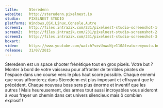 ```yaml
---
title:     Steredenn
website:   http://steredenn.pixelnest.io
studio:    PIXELNEST STUDIO
platforms: Windows,OSX,Linux,Console,Autre
screen1:   http://files.intrazik.com/231/pixelnest-studio-screenshot-1-3133-493-20150428-163600.png
screen2:   http://files.intrazik.com/231/pixelnest-studio-screenshot-2-3371-493-20150428-163601.png
screen3:   http://files.intrazik.com/231/pixelnest-studio-screenshot-3-3373-493-20150428-163601.png
boxart:    
video:     https://www.youtube.com/watch?v=vUnwuNje110&feature=youtu.be
release:   31/07/2015
---
```


Steredenn est un space shooter frénétique tout en gros pixels. Votre but ? Monter à bord de votre vaisseau pour affronter de terribles pirates de l'espace dans une course vers le plus haut score possible. Chaque ennemi que vous affronterez dans Steredenn est plus imposant et effrayant que le précédent. Chaque nouveau boss sera plus énorme et inventif que les autres ! Mais heureusement, des armes tout aussi incroyables vous aideront à vous frayer un chemin dans cet univers silencieux mais ô combien explosif !